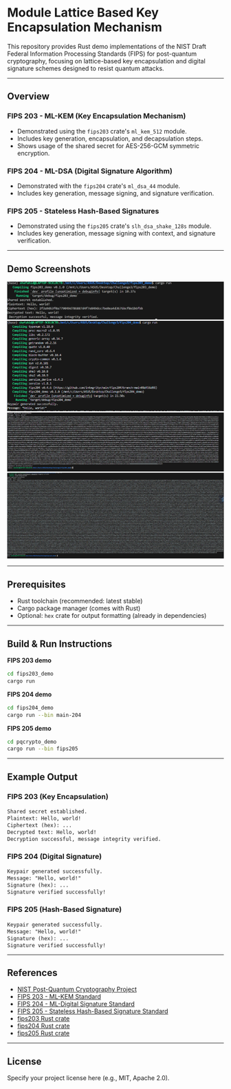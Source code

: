 # Module Lattice Based Key Encapsulation Mechanism

This repository provides Rust demo implementations of the NIST Draft Federal Information Processing Standards (FIPS) for post-quantum cryptography, focusing on lattice-based key encapsulation and digital signature schemes designed to resist quantum attacks.

---

## Overview

### FIPS 203 - ML-KEM (Key Encapsulation Mechanism)
- Demonstrated using the `fips203` crate's `ml_kem_512` module.
- Includes key generation, encapsulation, and decapsulation steps.
- Shows usage of the shared secret for AES-256-GCM symmetric encryption.

### FIPS 204 - ML-DSA (Digital Signature Algorithm)
- Demonstrated with the `fips204` crate's `ml_dsa_44` module.
- Includes key generation, message signing, and signature verification.

### FIPS 205 - Stateless Hash-Based Signatures
- Demonstrated using the `fips205` crate's `slh_dsa_shake_128s` module.
- Includes key generation, message signing with context, and signature verification.

---

## Demo Screenshots

![FIPS 203 Example](screenshot/fips203.png)
![FIPS 204 Example 1](screenshot/fips204_1.png)
![FIPS 204 Example 2](screenshot/fips204_2.png)
![FIPS 205 Example](screenshot/fips205.png)


---

## Prerequisites

- Rust toolchain (recommended: latest stable)
- Cargo package manager (comes with Rust)
- Optional: `hex` crate for output formatting (already in dependencies)

---

## Build & Run Instructions

**FIPS 203 demo**
```sh
cd fips203_demo
cargo run
```

**FIPS 204 demo**
```sh
cd fips204_demo
cargo run --bin main-204
```

**FIPS 205 demo**
```sh
cd pqcrypto_demo
cargo run --bin fips205
```

---

## Example Output

### FIPS 203 (Key Encapsulation)
```
Shared secret established.
Plaintext: Hello, world!
Ciphertext (hex): ...
Decrypted text: Hello, world!
Decryption successful, message integrity verified.
```

### FIPS 204 (Digital Signature)
```
Keypair generated successfully.
Message: "Hello, world!"
Signature (hex): ...
Signature verified successfully!
```

### FIPS 205 (Hash-Based Signature)
```
Keypair generated successfully.
Message: "Hello, world!"
Signature (hex): ...
Signature verified successfully!
```

---

## References

- [NIST Post-Quantum Cryptography Project](https://csrc.nist.gov/projects/post-quantum-cryptography)
- [FIPS 203 - ML-KEM Standard](https://csrc.nist.gov/publications/detail/fips/203/draft)
- [FIPS 204 - ML-Digital Signature Standard](https://csrc.nist.gov/publications/detail/fips/204/draft)
- [FIPS 205 - Stateless Hash-Based Signature Standard](https://csrc.nist.gov/publications/detail/fips/205/draft)
- [fips203 Rust crate](https://github.com/Abs-Futy7/Module-Lattice-Based-Key-Encapsulation-Mechanism)
- [fips204 Rust crate](https://github.com/Abs-Futy7/Module-Lattice-Based-Digital-Signature-Algorithm)
- [fips205 Rust crate](https://github.com/Abs-Futy7/Stateless-Hash-Based-Digital-Signature-Algorithm)

---

## License

Specify your project license here (e.g., MIT, Apache 2.0).


